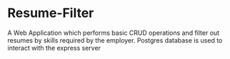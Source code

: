 # Resume-Filter
A Web Application which performs basic CRUD operations and filter out resumes by skills required by the employer.
Postgres database is used to interact with the express server
